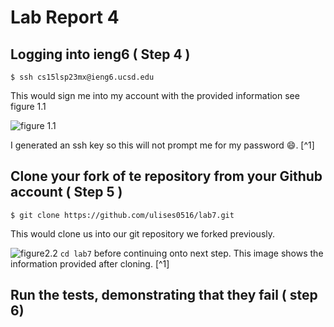 # Lab Report 4

## Logging into ieng6 ( Step 4 ) 

```$ ssh cs15lsp23mx@ieng6.ucsd.edu```

This would sign me into my account with the provided 
information see figure 1.1 


![figure 1.1](<img width="717" alt="Screenshot 2023-05-22 at 3 44 15 PM" src="https://github.com/ulises0516/cse15l-lab-reports/assets/125671517/ec2e6000-69ef-4efe-b586-37a8db610881">
)

I generated an ssh key so this will not prompt me for my password :smile:.  [^1]

## Clone your fork of te repository from your Github account ( Step 5 )
```$ git clone https://github.com/ulises0516/lab7.git```

This would clone us into our git repository we forked previously.

![figure2.2](<img width="505" alt="Screenshot 2023-05-22 at 4 37 20 PM" src="https://github.com/ulises0516/cse15l-lab-reports/assets/125671517/8a12ecaa-e45c-4374-a1b9-d1ac9660c06b">
)
```cd lab7``` before continuing onto next step. This image shows the information provided after cloning. [^1]

## Run the tests, demonstrating that they fail ( step 6)







